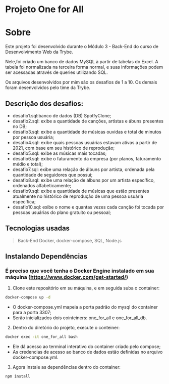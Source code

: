 # Projeto One for All

# Sobre
Este projeto foi desenvolvido durante o Módulo 3 - Back-End do curso de Desenvolvimento Web da Trybe.

Nele,foi criado um banco de dados MySQL à partir de tabelas do Excel. A tabela foi normalizada na terceira forma normal, e suas informações podem ser acessadas através de queries utilizando SQL.

Os arquivos desenvolvidos por mim são os desafios de 1 a 10. Os demais foram desenvolvidos pelo time da Trybe.

## Descrição dos desafios:
- desafio1.sql:banco de dados (DB) SpotfyClone;
- desafio2.sql: exibe a quantidade de canções, artistas e ábuns presentes no DB;
- desafio3.sql: exibe a quantidade de músicas ouvidas e total de minutos por pessoa usuária;
- desafio4.sql: exibe quais pessoas usuárias estavam ativas a partir de 2021, com base em seu histórico de reprodução;
- desafio5.sql: exibe as músicas mais tocadas;
- desafio6.sql: exibe o faturamento da empresa (por planos, faturamento médio e total);
- desafio7.sql: exibe uma relação de álbuns por artista, ordenada pela quantidade de seguidores que possui;
- desafio8.sql: exibe uma relação de álbuns por um artista específico, ordenados alfabeticamente;
- desafio9.sql: exibe a quantidade de músicas que estão presentes atualmente no histórico de reprodução de uma pessoa usuária específica;
- desafio10.sql: exibe o nome e quantas vezes cada canção foi tocada por pessoas usuárias do plano gratuito ou pessoal;

## Tecnologias usadas

> Back-End
Docker, docker-compose, SQL, Node.js

## Instalando Dependências

### É preciso que você tenha o Docker Engine instalado em sua máquina (https://www.docker.com/get-started/)

1. Clone este repositório em su máquina, e em seguida suba o container:
```bash
docker-compose up -d
``` 
- O docker-compose.yml mapeia a porta padrão do mysql do container para a porta 3307;
- Serão inicializados dois cointeiners: one_for_all e  one_for_all_db.

2. Dentro do diretório do projeto, execute o conteiner:
```bash
docker exec -it one_for_all bash
``` 
- Ele dá acesso ao terminal interativo do container criado pelo compose;
- As credencias de acesso ao banco de dados estão definidas no arquivo docker-compose.yml.

3. Agora instale as dependências dentro do container:
```bash
npm install
``` 
